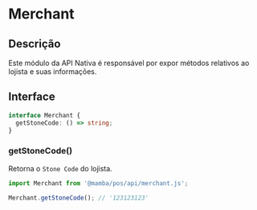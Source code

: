 # Merchant

## Descrição

Este módulo da API Nativa é responsável por expor métodos relativos ao lojista e suas informações.

## Interface

```ts
interface Merchant {
  getStoneCode: () => string;
}
```

### getStoneCode()

Retorna o `Stone Code` do lojista.

```js
import Merchant from '@mamba/pos/api/merchant.js';

Merchant.getStoneCode(); // '123123123'
```
